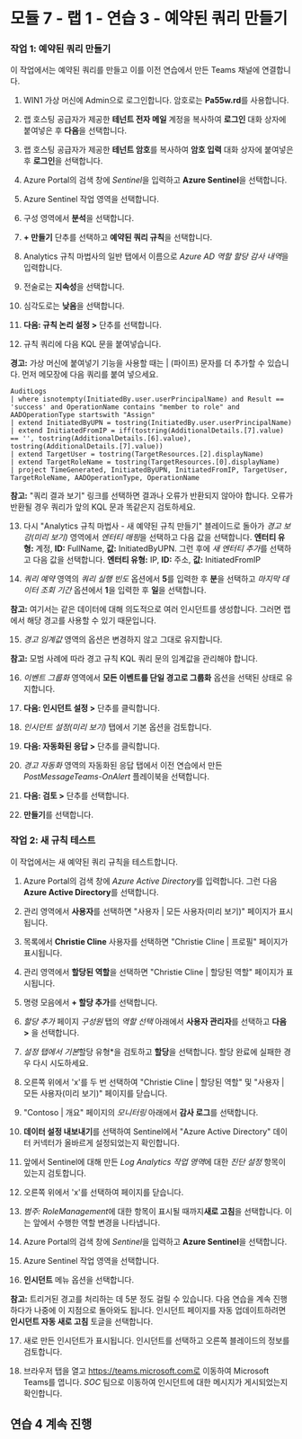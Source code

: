 ﻿# 모듈 7 - 랩 1 - 연습 3 - 예약된 쿼리 만들기

### 작업 1: 예약된 쿼리 만들기

이 작업에서는 예약된 쿼리를 만들고 이를 이전 연습에서 만든 Teams 채널에 연결합니다.

1. WIN1 가상 머신에 Admin으로 로그인합니다. 암호로는 **Pa55w.rd**를 사용합니다.  

2. 랩 호스팅 공급자가 제공한 **테넌트 전자 메일** 계정을 복사하여 **로그인** 대화 상자에 붙여넣은 후 **다음**을 선택합니다.

3. 랩 호스팅 공급자가 제공한 **테넌트 암호**를 복사하여 **암호 입력** 대화 상자에 붙여넣은 후 **로그인**을 선택합니다.

4. Azure Portal의 검색 창에 *Sentinel*을 입력하고 **Azure Sentinel**을 선택합니다.

5. Azure Sentinel 작업 영역을 선택합니다.

6. 구성 영역에서 **분석**을 선택합니다.

7. **+ 만들기** 단추를 선택하고 **예약된 쿼리 규칙**을 선택합니다.

8. Analytics 규칙 마법사의 일반 탭에서 이름으로 *Azure AD 역할 할당 감사 내역*을 입력합니다.

9. 전술로는 **지속성**을 선택합니다.

10. 심각도로는 **낮음**을 선택합니다.

11. **다음: 규칙 논리 설정 >** 단추를 선택합니다.

12. 규칙 쿼리에 다음 KQL 문을 붙여넣습니다.

**경고:** 가상 머신에 붙여넣기 기능을  사용할 때는 | (파이프) 문자를 더 추가할 수 있습니다. 먼저 메모장에 다음 쿼리를 붙여 넣으세요.

```KQL
AuditLogs 
| where isnotempty(InitiatedBy.user.userPrincipalName) and Result == 'success' and OperationName contains "member to role" and AADOperationType startswith "Assign"
| extend InitiatedByUPN = tostring(InitiatedBy.user.userPrincipalName)
| extend InitiatedFromIP = iff(tostring(AdditionalDetails.[7].value) == '', tostring(AdditionalDetails.[6].value), tostring(AdditionalDetails.[7].value))
| extend TargetUser = tostring(TargetResources.[2].displayName)
| extend TargetRoleName = tostring(TargetResources.[0].displayName)
| project TimeGenerated, InitiatedByUPN, InitiatedFromIP, TargetUser, TargetRoleName, AADOperationType, OperationName
```

**참고:** "쿼리 결과 보기" 링크를 선택하면 결과나 오류가 반환되지 않아야 합니다. 오류가 반환될 경우 쿼리가 앞의 KQL 문과 똑같은지 검토하세요.

13. 다시 "Analytics 규칙 마법사 - 새 예약된 규칙 만들기" 블레이드로 돌아가 *경고 보강(미리 보기)* 영역에서 *엔터티 매핑*을 선택하고 다음 값을 선택합니다. **엔터티 유형:** 계정, **ID:** FullName, **값:** InitiatedByUPN. 그런 후에 *새 엔터티 추가*를 선택하고 다음 값을 선택합니다. **엔터티 유형:** IP, **ID:** 주소, **값:** InitiatedFromIP

14. *쿼리 예약* 영역의 *쿼리 실행 빈도* 옵션에서 **5**를 입력한 후 **분**을 선택하고 *마지막 데이터 조회 기간* 옵션에서 **1**을 입력한 후 **일**을 선택합니다.

**참고:** 여기서는 같은 데이터에 대해 의도적으로 여러 인시던트를 생성합니다.  그러면 랩에서 해당 경고를 사용할 수 있기 때문입니다.

15. *경고 임계값* 영역의 옵션은 변경하지 않고 그대로 유지합니다.

**참고:** 모범 사례에 따라 경고 규칙 KQL 쿼리 문의 임계값을 관리해야 합니다.

16. *이벤트 그룹화* 영역에서 **모든 이벤트를 단일 경고로 그룹화** 옵션을 선택된 상태로 유지합니다.

17. **다음: 인시던트 설정 >** 단추를 클릭합니다.  

18. *인시던트 설정(미리 보기)* 탭에서 기본 옵션을 검토합니다.

19. **다음: 자동화된 응답 >** 단추를 클릭합니다.

20. *경고 자동화* 영역의 자동화된 응답 탭에서 이전 연습에서 만든 *PostMessageTeams-OnAlert* 플레이북을 선택합니다.

22. **다음: 검토 >** 단추를 선택합니다.
  
23. **만들기**를 선택합니다.

### 작업 2: 새 규칙 테스트

이 작업에서는 새 예약된 쿼리 규칙을 테스트합니다.

1. Azure Portal의 검색 창에 *Azure Active Directory*를 입력합니다. 그런 다음 **Azure Active Directory**를 선택합니다.

2. 관리 영역에서 **사용자**를 선택하면 "사용자 | 모든 사용자(미리 보기)" 페이지가 표시됩니다.

3. 목록에서 **Christie Cline** 사용자를 선택하면 "Christie Cline | 프로필" 페이지가 표시됩니다.

4. 관리 영역에서 **할당된 역할**을 선택하면 "Christie Cline | 할당된 역할" 페이지가 표시됩니다.

5. 명령 모음에서 **+ 할당 추가**를 선택합니다.

6. *할당 추가* 페이지 *구성원* 탭의 *역할 선택* 아래에서 **사용자 관리자**를 선택하고 **다음 >** 을 선택합니다.

7. *설정 탭에서 기본*할당 유형*을 검토하고 **할당**을 선택합니다. 할당 완료에 실패한 경우 다시 시도하세요.

8. 오른쪽 위에서 'x'를 두 번 선택하여 "Christie Cline | 할당된 역할" 및 "사용자 | 모든 사용자(미리 보기)" 페이지를 닫습니다.

9. "Contoso | 개요" 페이지의 *모니터링* 아래에서 **감사 로그**를 선택합니다.

10. **데이터 설정 내보내기**를 선택하여 Sentinel에서 "Azure Active Directory" 데이터 커넥터가 올바르게 설정되었는지 확인합니다.

11. 앞에서 Sentinel에 대해 만든 *Log Analytics 작업 영역*에 대한 *진단 설정* 항목이 있는지 검토합니다.

12. 오른쪽 위에서 'x'를 선택하여 페이지를 닫습니다.

13. *범주: RoleManagement*에 대한 항목이 표시될 때까지**새로 고침**을 선택합니다. 이는 앞에서 수행한 역할 변경을 나타냅니다.

14. Azure Portal의 검색 창에 *Sentinel*을 입력하고 **Azure Sentinel**을 선택합니다.

15. Azure Sentinel 작업 영역을 선택합니다.

16. **인시던트** 메뉴 옵션을 선택합니다.

**참고:** 트리거된 경고를 처리하는 데 5분 정도 걸릴 수 있습니다. 다음 연습을 계속 진행하다가 나중에 이 지점으로 돌아와도 됩니다. 인시던트 페이지를 자동 업데이트하려면 **인시던트 자동 새로 고침** 토글을 선택합니다.

17. 새로 만든 인시던트가 표시됩니다. 인시던트를 선택하고 오른쪽 블레이드의 정보를 검토합니다.

18. 브라우저 탭을 열고 https://teams.microsoft.com로 이동하여 Microsoft Teams를 엽니다. *SOC* 팀으로 이동하여 인시던트에 대한 메시지가 게시되었는지 확인합니다.

## 연습 4 계속 진행
